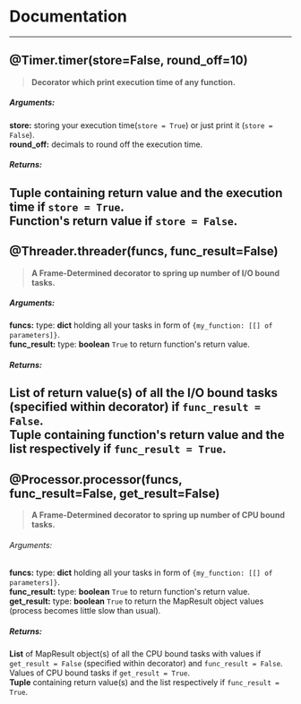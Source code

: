 # Documentation
---
## @Timer.timer(store=False, round_off=10)
> **Decorator which print execution time of any function.**

##### Arguments:
**store:**  storing your execution time(`store = True`) or just print it (`store = False`).  
**round_off:** decimals to round off the execution time.

##### Returns:
**Tuple** containing return value and the execution time if `store = True`.  
Function's return value if `store = False`.
---
## @Threader.threader(funcs, func_result=False)
> **A Frame-Determined decorator to spring up number of I/O bound tasks.**

##### Arguments:
**funcs:** type: **dict** holding all your tasks in form of `{my_function: [[] of parameters]}`.  
**func_result:** type: **boolean** `True` to return function's return value.

##### Returns:
**List** of return value(s) of all the I/O bound tasks (specified within decorator) if `func_result = False`.  
**Tuple** containing function's return value and the list respectively if `func_result = True`.
---
## @Processor.processor(funcs, func_result=False, get_result=False)
> **A Frame-Determined decorator to spring up number of CPU bound tasks.**

###### Arguments:
**funcs:** type: **dict** holding all your tasks in form of `{my_function: [[] of parameters]}`.  
**func_result:** type: **boolean** `True` to return function's return value.  
**get_result:** type: **boolean** `True` to return the MapResult object values (process becomes little slow than usual).

##### Returns:
**List** of MapResult object(s) of all the CPU bound tasks with values if `get_result = False` (specified within decorator) 
and `func_result = False`.  
Values of CPU bound tasks if `get_result = True`.  
**Tuple** containing return value(s) and the list respectively if `func_result = True`.